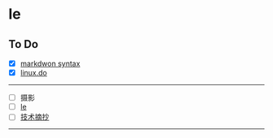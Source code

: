 # le

## To Do
- [x] [markdwon syntax](https://docs.github.com/en/get-started/writing-on-github/getting-started-with-writing-and-formatting-on-github/basic-writing-and-formatting-syntax)
- [x] [linux.do](https://linux.do/)
  
---

- [ ] 摄影
- [ ] [le](https://leetcode.com/problems/merge-strings-alternately/description/?envType=study-plan-v2&envId=leetcode-75)
- [ ] [技术摘抄](https://lianglianglee.com/)

---
